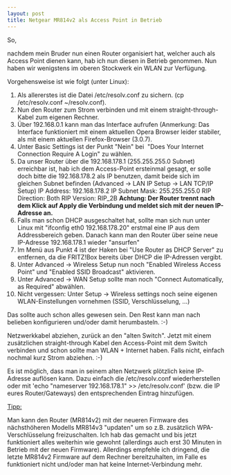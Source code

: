 ```yaml
---
layout: post
title: Netgear MR814v2 als Access Point in Betrieb
---
```

So,

nachdem mein Bruder nun einen Router organisiert hat, welcher auch als Access Point dienen kann, hab ich nun diesen in Betrieb genommen. Nun haben wir wenigstens im oberen Stockwerk ein WLAN zur Verfügung.



Vorgehensweise ist wie folgt (unter Linux):
<ol>
	<li>Als allererstes ist die Datei /etc/resolv.conf zu sichern. (cp /etc/resolv.conf ~/resolv.conf).</li>
	<li>Nun den Router zum Strom verbinden und mit einem straight-through-Kabel zum eigenen Rechner.</li>
	<li>Über 192.168.0.1 kann man das Interface aufrufen (Anmerkung: Das Interface funktioniert mit einem aktuellen Opera Browser leider stabiler, als mit einem aktuellen Firefox-Browser (3.0.7).</li>
	<li>Unter Basic Settings ist der Punkt "Nein" bei  "Does Your Internet Connection Require A Login" zu wählen.</li>
	<li>Da unser Router über die 192.168.178.1 (255.255.255.0 Subnet) erreichbar ist, hab ich dem Access-Point ersteinmal gesagt, er solle doch bitte die 192.168.178.2 als IP benutzen, damit beide sich im gleichen Subnet befinden (Advanced -&gt; LAN IP Setup -&gt; LAN TCP/IP Setup)
IP Address: 192.168.178.2
IP Subnet Mask: 255.255.255.0
RIP Direction: Both
RIP Version: RIP_2B
<strong>Achtung: Der Router trennt nach dem Klick auf Apply die Verbindung und meldet sich mit der neuen IP-Adresse an.</strong></li>
	<li>Falls man schon DHCP ausgeschaltet hat, sollte man sich nun unter Linux mit "ifconfig eth0 192.168.178.20" erstmal eine IP aus dem Addressbereich geben. Danach kann man den Router über seine neue IP-Adresse 192.168.178.1 wieder "ansurfen"</li>
	<li>Im Menü aus Punkt 4 ist der Haken bei "Use Router as DHCP Server" zu entfernen, da die FRITZ!Box bereits über DHCP die IP-Adressen vergibt.</li>
	<li>Unter Advanced -&gt; Wireless Setup nun noch "Enabled Wireless Access Point" und "Enabled SSID Broadcast" aktivieren.</li>
	<li>Unter Advanced -&gt; WAN Setup sollte man noch "Connect Automatically, as Required" abwählen.</li>
	<li>Nicht vergessen: Unter Setup -&gt; Wireless settings noch seine eigenen WLAN-Einstellungen vornehmen (SSID, Verschlüsselung, ...)</li>
</ol>
Das sollte auch schon alles gewesen sein. Den Rest kann man nach belieben konfigurieren und/oder damit herumbasteln. :-)

Netzwerkkabel abziehen, zurück an den "alten Switch". Jetzt mit einem zusätzlichen straight-through Kabel den Access-Point mit dem Switch verbinden und schon sollte man WLAN + Internet haben. Falls nicht, einfach nochmal kurz Strom abziehen. :-)

Es ist möglich, dass man in seinem alten Netzwerk plötzlich keine IP-Adresse auflösen kann. Dazu einfach die /etc/resolv.conf wiederherstellen oder mit 'echo "nameserver 192.168.178.1" &gt;&gt; /etc/resolv.conf' (bzw. die IP eures Router/Gateways) den entsprechenden Eintrag hinzufügen.

<span style="text-decoration: underline;">Tipp:</span>

Man kann den Router (MR814v2) mit der neueren Firmware des nächsthöheren Modells MR814v3 "updaten" um so z.B. zusätzlich WPA-Verschlüsselung freizuschalten. Ich hab das gemacht und bis jetzt funktioniert alles weiterhin wie gewohnt (allerdings auch erst 30 Minuten in Betrieb mit der neuen Firmware). Allerdings empfehle ich dringend, die letzte MR814v2 Firmware auf dem Rechner bereitzuhalten, im Falle es funktioniert nicht und/oder man hat keine Internet-Verbindung mehr.
